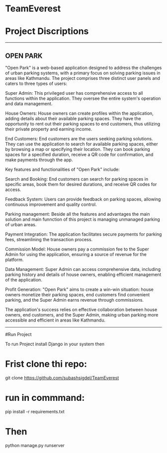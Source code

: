 # TeamEverest
# Project Discriptions
---
OPEN PARK
---

"Open Park" is a web-based application designed to address the challenges of urban parking systems, with a primary focus on solving parking issues in areas like Kathmandu. The project comprises three distinct user panels and caters to three types of users:

Super Admin: This privileged user has comprehensive access to all functions within the application. They oversee the entire system's operation and data management.

House Owners: House owners can create profiles within the application, adding details about their available parking spaces. They have the opportunity to rent out their parking spaces to end customers, thus utilizing their private property and earning income.

End Customers: End customers are the users seeking parking solutions. They can use the application to search for available parking spaces, either by browsing a map or specifying their location. They can book parking spaces for a specified duration, receive a QR code for confirmation, and make payments through the app.

Key features and functionalities of "Open Park" include:

Search and Booking: End customers can search for parking spaces in specific areas, book them for desired durations, and receive QR codes for access.

Feedback System: Users can provide feedback on parking spaces, allowing continuous improvement and quality control.

Parking management: Beside all the features and advantages the main solution and main funnction of this project is managing unmanaged parking of urban areas.

Payment Integration: The application facilitates secure payments for parking fees, streamlining the transaction process.

Commission Model: House owners pay a commission fee to the Super Admin for using the application, ensuring a source of revenue for the platform.

Data Management: Super Admin can access comprehensive data, including parking history and details of house owners, enabling efficient management of the application.

Profit Generation: "Open Park" aims to create a win-win situation: house owners monetize their parking spaces, end customers find convenient parking, and the Super Admin earns revenue through commissions.


The application's success relies on effective collaboration between house owners, end customers, and the Super Admin, making urban parking more accessible and efficient in areas like Kathmandu.



---
#Run Project

To run Project install Django in your system then
# Frist clone thi repo:
git clone https://github.com/subashsigdel/TeamEverest
# run in commmand:
pip install -r requirements.txt
# Then
python manage.py runserver

